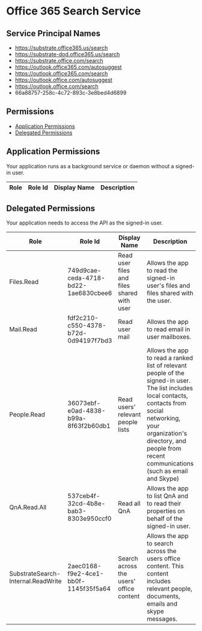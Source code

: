 # Office 365 Search Service
## Service Principal Names
- https://substrate.office365.us/search
- https://substrate-dod.office365.us/search
- https://substrate.office.com/search
- https://outlook.office365.com/autosuggest
- https://outlook.office365.com/search
- https://outlook.office.com/autosuggest
- https://outlook.office.com/search
- 66a88757-258c-4c72-893c-3e8bed4d6899

 ## Permissions
- [Application Permissions](#application-permissions)
- [Delegated Permissions](#delegated-permissions)

## Application Permissions
Your application runs as a background service or daemon without a signed-in user.

| Role | Role Id | Display Name | Description |
|---|---|---|---|

## Delegated Permissions
Your application needs to access the API as the signed-in user. 

| Role | Role Id | Display Name | Description |
|---|---|---|---|
| Files.Read | 749d9cae-ceda-4718-bd22-1ae6830cbee6 | Read user files and files shared with user | Allows the app to read the signed-in user's files and files shared with the user. |
| Mail.Read | fdf2c210-c550-4378-b72d-0d94197f7bd3 | Read user mail | Allows the app to read email in user mailboxes. |
| People.Read | 36073ebf-e0ad-4838-b99a-8f63f2b60db1 | Read users' relevant people lists | Allows the app to read a ranked list of relevant people of the signed-in user. The list includes local contacts, contacts from social networking, your organization's directory, and people from recent communications (such as email and Skype) |
| QnA.Read.All | 537ceb4f-32cd-4b8e-bab3-8303e950ccf0 | Read all QnA | Allows the app to list QnA and to read their properties on behalf of the signed-in user.  |
| SubstrateSearch-Internal.ReadWrite | 2aec0168-f9e2-4ce1-bb0f-1145f35f5a64 | Search across the users' office content | Allows the app to search across the users office content. This content includes relevant people, documents, emails and skype messages. |

